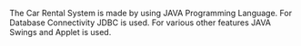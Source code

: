 The Car Rental System is made by using JAVA Programming Language.
For Database Connectivity JDBC is used.
For various other features JAVA Swings and Applet is used.
